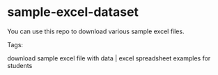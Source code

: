 # sample-excel-dataset

You can use this repo to download various sample excel files.

Tags:

download sample excel file with data | excel spreadsheet examples for students
